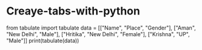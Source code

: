 # Creaye-tabs-with-python

from tabulate import tabulate
data = [["Name", "Place", "Gender"], ["Aman", "New Delhi", "Male"], ["Hritika", "New Delhi", "Female"], ["Krishna", "UP", "Male"]]
print(tabulate(data))
